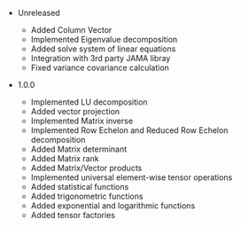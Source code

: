 - Unreleased
    - Added Column Vector
    - Implemented Eigenvalue decomposition
    - Added solve system of linear equations
    - Integration with 3rd party JAMA libray
    - Fixed variance covariance calculation

- 1.0.0
    - Implemented LU decomposition
    - Added vector projection
    - Implemented Matrix inverse
    - Implemented Row Echelon and Reduced Row Echelon decomposition
    - Added Matrix determinant
    - Added Matrix rank
    - Added Matrix/Vector products
    - Implemented universal element-wise tensor operations
    - Added statistical functions
    - Added trigonometric functions
    - Added exponential and logarithmic functions
    - Added tensor factories

